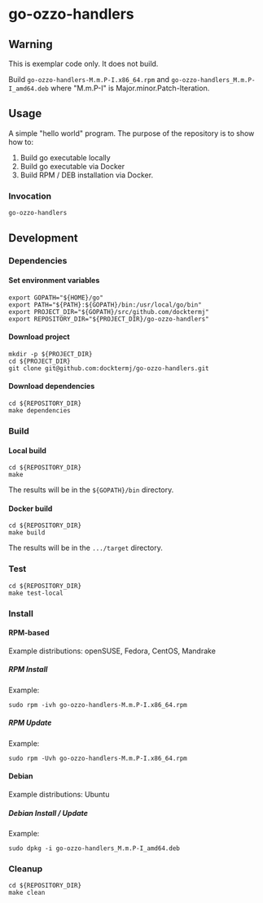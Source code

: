 # go-ozzo-handlers

## Warning

This is exemplar code only.  It does not build.

Build `go-ozzo-handlers-M.m.P-I.x86_64.rpm`
and   `go-ozzo-handlers_M.m.P-I_amd64.deb`
where "M.m.P-I" is Major.minor.Patch-Iteration.

## Usage

A simple "hello world" program.
The purpose of the repository is to show how to:

1. Build go executable locally
1. Build go executable via Docker
1. Build RPM / DEB installation via Docker.

### Invocation

```console
go-ozzo-handlers
```

## Development

### Dependencies

#### Set environment variables

```console
export GOPATH="${HOME}/go"
export PATH="${PATH}:${GOPATH}/bin:/usr/local/go/bin"
export PROJECT_DIR="${GOPATH}/src/github.com/docktermj"
export REPOSITORY_DIR="${PROJECT_DIR}/go-ozzo-handlers"
```

#### Download project

```console
mkdir -p ${PROJECT_DIR}
cd ${PROJECT_DIR}
git clone git@github.com:docktermj/go-ozzo-handlers.git
```

#### Download dependencies

```console
cd ${REPOSITORY_DIR}
make dependencies
```

### Build

#### Local build

```console
cd ${REPOSITORY_DIR}
make
```

The results will be in the `${GOPATH}/bin` directory.

#### Docker build

```console
cd ${REPOSITORY_DIR}
make build
```

The results will be in the `.../target` directory.

### Test

```console
cd ${REPOSITORY_DIR}
make test-local
```

### Install

#### RPM-based

Example distributions: openSUSE, Fedora, CentOS, Mandrake

##### RPM Install

Example:

```console
sudo rpm -ivh go-ozzo-handlers-M.m.P-I.x86_64.rpm
```

##### RPM Update

Example:

```console
sudo rpm -Uvh go-ozzo-handlers-M.m.P-I.x86_64.rpm
```

#### Debian

Example distributions: Ubuntu

##### Debian Install / Update

Example:

```console
sudo dpkg -i go-ozzo-handlers_M.m.P-I_amd64.deb
```

### Cleanup

```console
cd ${REPOSITORY_DIR}
make clean
```
